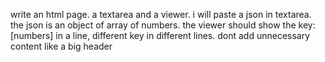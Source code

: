write an html page. a textarea and a viewer. i will paste a json in textarea. the json is an object of array of numbers. the viewer should show the key: [numbers] in a line, different key in different lines. dont add unnecessary content like a big header